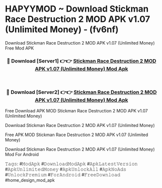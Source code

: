 # HAPYYMOD ~ Download Stickman Race Destruction 2 MOD APK v1.07 (Unlimited Money) - (fv6nf)
Download Stickman Race Destruction 2 MOD APK v1.07 (Unlimited Money) Free Mod APK

<div align="center">
<h3>🔴 Download [Server1] 👉👉 <a href="https://apk-comot.site?title=Stickman_Race_Destruction_2_MOD_APK_v1.07_(Unlimited_Money)">Stickman Race Destruction 2 MOD APK v1.07 (Unlimited Money) Mod Apk</a></h3><br>

<h3>🔴 Download [Server2] 👉👉 <a href="https://apk-comot.site?title=Stickman_Race_Destruction_2_MOD_APK_v1.07_(Unlimited_Money)">Stickman Race Destruction 2 MOD APK v1.07 (Unlimited Money) Mod Apk</a></h3>
</div>


Free Download APK MOD Stickman Race Destruction 2 MOD APK v1.07 (Unlimited Money)

Download Stickman Race Destruction 2 MOD APK v1.07 (Unlimited Money) 

Free APK MOD Stickman Race Destruction 2 MOD APK v1.07 (Unlimited Money) 

Download Stickman Race Destruction 2 MOD APK v1.07 (Unlimited Money) Mod For Android

𝚃𝚊𝚐𝚜: #𝙼𝚘𝚍𝙰𝚙𝚔 #𝙳𝚘𝚠𝚗𝚕𝚘𝚊𝚍𝙼𝚘𝚍𝙰𝚙𝚔 #𝙰𝚙𝚔𝙻𝚊𝚝𝚎𝚜𝚝𝚅𝚎𝚛𝚜𝚒𝚘𝚗 #𝙰𝚙𝚔𝚄𝚗𝚕𝚒𝚖𝚒𝚝𝚎𝚍𝙼𝚘𝚗𝚎𝚢 #𝙰𝚙𝚔𝚄𝚗𝚕𝚘𝚌𝚔𝙰𝚕𝚕 #𝙰𝚙𝚔𝙽𝚘𝙰𝚍𝚜 #𝚄𝚗𝚕𝚘𝚌𝚔𝙿𝚛𝚎𝚖𝚒𝚞𝚖 #𝙵𝚘𝚛𝙰𝚗𝚍𝚛𝚘𝚒𝚍 #𝙵𝚛𝚎𝚎𝙳𝚘𝚠𝚗𝚕𝚘𝚊𝚍 #home_design_mod_apk
